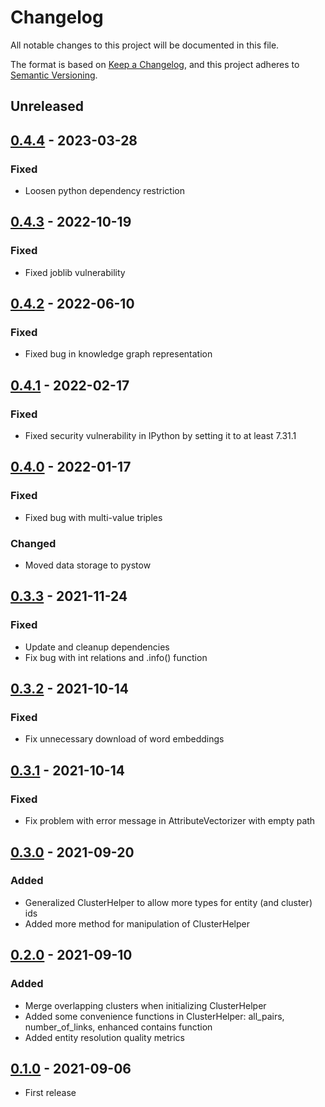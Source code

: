 # Changelog

All notable changes to this project will be documented in this file.

The format is based on [Keep a Changelog](https://keepachangelog.com/en/1.0.0/),
and this project adheres to [Semantic Versioning](https://semver.org/spec/v2.0.0.html).

## Unreleased

## [0.4.4] - 2023-03-28

### Fixed

- Loosen python dependency restriction

## [0.4.3] - 2022-10-19

### Fixed

- Fixed joblib vulnerability

## [0.4.2] - 2022-06-10

### Fixed

- Fixed bug in knowledge graph representation


## [0.4.1] - 2022-02-17

### Fixed

- Fixed security vulnerability in IPython by setting it to at least 7.31.1

## [0.4.0] - 2022-01-17

### Fixed

- Fixed bug with multi-value triples

### Changed

- Moved data storage to pystow

## [0.3.3] - 2021-11-24

### Fixed

- Update and cleanup dependencies
- Fix bug with int relations and .info() function


## [0.3.2] - 2021-10-14

### Fixed

- Fix unnecessary download of word embeddings

## [0.3.1] - 2021-10-14

### Fixed

- Fix problem with error message in AttributeVectorizer with empty path

## [0.3.0] - 2021-09-20

### Added

- Generalized ClusterHelper to allow more types for entity (and cluster) ids
- Added more method for manipulation of ClusterHelper


## [0.2.0] - 2021-09-10

### Added

- Merge overlapping clusters when initializing ClusterHelper
- Added some convenience functions in ClusterHelper: all_pairs, number_of_links, enhanced contains function
- Added entity resolution quality metrics

## [0.1.0] - 2021-09-06

- First release

[0.4.4]: https://github.com/dobraczka/forayer/releases/tag/0.4.4
[0.4.3]: https://github.com/dobraczka/forayer/releases/tag/0.4.3
[0.4.2]: https://github.com/dobraczka/forayer/releases/tag/0.4.2
[0.4.1]: https://github.com/dobraczka/forayer/releases/tag/0.4.1
[0.4.0]: https://github.com/dobraczka/forayer/releases/tag/0.4.0
[0.3.3]: https://github.com/dobraczka/forayer/releases/tag/0.3.3
[0.3.2]: https://github.com/dobraczka/forayer/releases/tag/0.3.2
[0.3.1]: https://github.com/dobraczka/forayer/releases/tag/0.3.1
[0.3.0]: https://github.com/dobraczka/forayer/releases/tag/0.3.0
[0.2.0]: https://github.com/dobraczka/forayer/releases/tag/0.2.0
[0.1.0]: https://github.com/dobraczka/forayer/releases/tag/0.1.0

